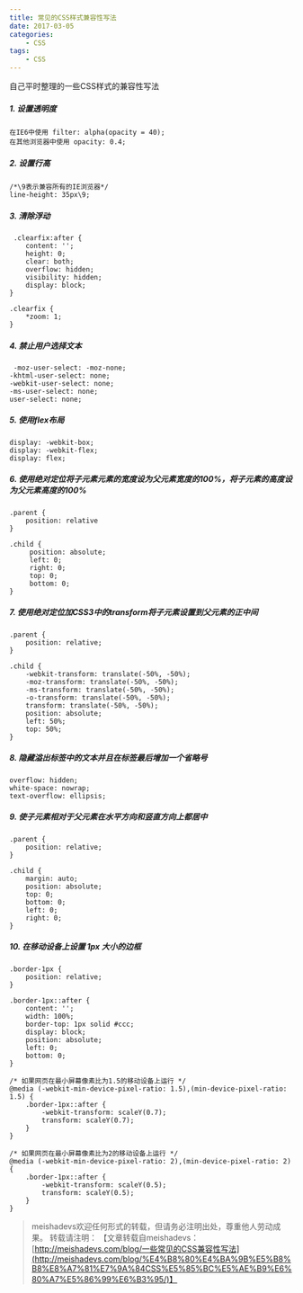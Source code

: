 ```yaml
---
title: 常见的CSS样式兼容性写法
date: 2017-03-05
categories:
	- CSS
tags:
    - CSS
---
```


自己平时整理的一些CSS样式的兼容性写法
<!--more-->

##### 1. 设置透明度

	在IE6中使用 filter: alpha(opacity = 40);
	在其他浏览器中使用 opacity: 0.4;

##### 2. 设置行高

	/*\9表示兼容所有的IE浏览器*/  
	line-height: 35px\9;

##### 3. 清除浮动

	 .clearfix:after {
	    content: '';
	    height: 0;
	    clear: both;
	    overflow: hidden;
	    visibility: hidden;
	    display: block;
	}

	.clearfix {
	    *zoom: 1;
	}

##### 4. 禁止用户选择文本
	
	 -moz-user-select: -moz-none;
    -khtml-user-select: none;
    -webkit-user-select: none;
    -ms-user-select: none;
    user-select: none;

##### 5. 使用flex布局

	display: -webkit-box;
    display: -webkit-flex;
    display: flex;

##### 6. 使用绝对定位将子元素元素的宽度设为父元素宽度的100%，将子元素的高度设为父元素高度的100%

	.parent {
		position: relative
	}

	.child {
		 position: absolute;
	     left: 0;
	     right: 0;
	     top: 0;
		 bottom: 0;
	}

##### 7. 使用绝对定位加CSS3中的transform将子元素设置到父元素的正中间

	.parent {
        position: relative;
    }

	.child {
		-webkit-transform: translate(-50%, -50%);
    	-moz-transform: translate(-50%, -50%);
	    -ms-transform: translate(-50%, -50%);
	    -o-transform: translate(-50%, -50%);
	    transform: translate(-50%, -50%);
	    position: absolute;
	    left: 50%;
	    top: 50%;
	}

##### 8. 隐藏溢出标签中的文本并且在标签最后增加一个省略号

	overflow: hidden;
	white-space: nowrap;
	text-overflow: ellipsis;

##### 9. 使子元素相对于父元素在水平方向和竖直方向上都居中

	.parent {
        position: relative;
    }

    .child {
        margin: auto;
        position: absolute;
        top: 0;
        bottom: 0;
        left: 0;
        right: 0;
    }

##### 10. 在移动设备上设置 1px 大小的边框

 	.border-1px {
        position: relative;
    }

    .border-1px::after {
        content: '';
        width: 100%;
        border-top: 1px solid #ccc;
        display: block;
        position: absolute;
        left: 0;
        bottom: 0;
    }

    /* 如果网页在最小屏幕像素比为1.5的移动设备上运行 */
    @media (-webkit-min-device-pixel-ratio: 1.5),(min-device-pixel-ratio: 1.5) {
        .border-1px::after {
            -webkit-transform: scaleY(0.7);
            transform: scaleY(0.7);
        }
    }

    /* 如果网页在最小屏幕像素比为2的移动设备上运行 */
    @media (-webkit-min-device-pixel-ratio: 2),(min-device-pixel-ratio: 2) {
        .border-1px::after {
            -webkit-transform: scaleY(0.5);
            transform: scaleY(0.5);
        }
    }

> meishadevs欢迎任何形式的转载，但请务必注明出处，尊重他人劳动成果。
转载请注明： 【文章转载自meishadevs：[http://meishadevs.com/blog/一些常见的CSS兼容性写法](http://meishadevs.com/blog/%E4%B8%80%E4%BA%9B%E5%B8%B8%E8%A7%81%E7%9A%84CSS%E5%85%BC%E5%AE%B9%E6%80%A7%E5%86%99%E6%B3%95/)】
